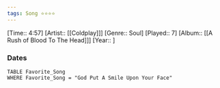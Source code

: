 ```yaml
---
tags: Song ⭐⭐⭐⭐ 
---
```

[Time:: 4:57]
[Artist:: [[Coldplay]]]
[Genre:: Soul]
[Played:: 7]
[Album:: [[A Rush of Blood To The Head]]]
[Year:: ]
### Dates
````dataview
TABLE Favorite_Song
WHERE Favorite_Song = "God Put A Smile Upon Your Face"
````
